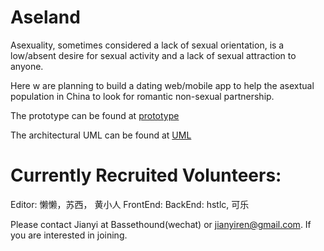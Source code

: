 # Aseland
Asexuality, sometimes considered a lack of sexual orientation, is a low/absent desire for sexual activity and a lack of sexual attraction to anyone. 

Here w are planning to build a dating web/mobile app to help the asextual population in China to look for romantic non-sexual partnership. 

The prototype can be found at [prototype](https://github.com/Jianyi-Ren/Aseland/blob/master/2-Prototype/UI%20report.pdf)

The architectural UML can be found at [UML](https://github.com/Jianyi-Ren/Aseland/blob/master/3-Architecture/UML.jpeg)


# Currently Recruited Volunteers:
Editor: 懒懒，苏西， 黄小人
FrontEnd: 
BackEnd: hstlc, 可乐

Please contact Jianyi at Bassethound(wechat) or jianyiren@gmail.com. If you are interested in joining.


